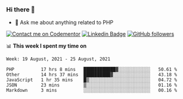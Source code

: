 ### Hi there 👋

<!--
**mustafaculban/mustafaculban** is a ✨ _special_ ✨ repository because its `README.md` (this file) appears on your GitHub profile.

Here are some ideas to get you started:

- 🌱 I’m currently learning ...
- 👯 I’m looking to collaborate on ...
- 🤔 I’m looking for help with ...
- 📫 How to reach me: ...
- 😄 Pronouns: ...
- ⚡ Fun fact: ...

-->
- 💬 Ask me about anything related to PHP

[![Contact me on Codementor](https://www.codementor.io/m-badges/karamusluk/book-session.svg)](https://www.codementor.io/@karamusluk?refer=badge)
[![Linkedin Badge](https://img.shields.io/badge/-Mustafa%20Culban-blue?style=social&logo=Linkedin&logoColor=blue&link=https://www.linkedin.com/in/mustafaculban/)](https://www.linkedin.com/in/mustafaculban/) 
[![GitHub followers](https://img.shields.io/github/followers/karamusluk?label=Follow&style=social)](https://github.com/karamusluk/?tab=follow)


📊 **This week I spent my time on**
<!--START_SECTION:waka-->
```text
Week: 19 August, 2021 - 25 August, 2021

PHP          17 hrs 8 mins   ████████████▓░░░░░░░░░░░░   50.61 % 
Other        14 hrs 37 mins  ██████████▓░░░░░░░░░░░░░░   43.18 % 
JavaScript   1 hr 35 mins    █▒░░░░░░░░░░░░░░░░░░░░░░░   04.72 % 
JSON         23 mins         ▒░░░░░░░░░░░░░░░░░░░░░░░░   01.16 % 
Markdown     3 mins          ░░░░░░░░░░░░░░░░░░░░░░░░░   00.16 % 
```
<!--END_SECTION:waka-->

